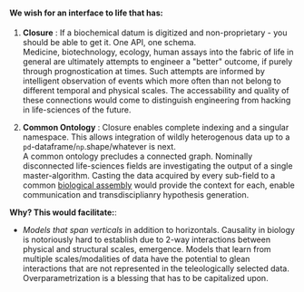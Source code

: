 


#### We wish for an interface to life that has:

1. **Closure** : If a biochemical datum is digitized and non-proprietary - you should be able to get it. One API, one schema.  
Medicine, biotechnology, ecology, human assays into the fabric of life in general are ultimately attempts to engineer a "better" outcome, if purely through prognostication at times. Such attempts are informed by intelligent observation of events which more often than not belong to different temporal and physical scales. The accessability and quality of these connections would come to distinguish engineering from hacking in life-sciences of the future. 

2. **Common Ontology** : Closure enables complete indexing and a singular namespace. This allows integration of wildly heterogenous data up to a ```pd```-dataframe/```np```.shape/whatever is next.  
    A common ontology precludes a connected graph. Nominally disconnected life-sciences fields are investigating the output of a single master-algorithm. Casting the data acquired by every sub-field to a common [biological assembly](https://pdb101.rcsb.org/learn/guide-to-understanding-pdb-data/biological-assemblies) would provide the context for each, enable communication and transdisciplianry hypothesis generation. 


**Why? This would facilitate:**:

- *Models that span verticals* in addition to horizontals. Causality in biology is notoriously hard to establish due to 2-way interactions between physical and structural scales, emergence. Models that learn from multiple scales/modalities of data have the potential to glean interactions that are not represented in the teleologically selected data. Overparametrization is a blessing that has to be capitalized upon.
  





